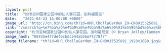 ```yaml
---
layout: post
title:  "约书亚树国家公园中的仙人掌花园，加利福尼亚"
date:   "2021-04-23 16:00:00 +0800"
image_url: "http://cn.bing.com/th?id=OHR.ChollaGarden_ZH-CN8015525891_1920x1080.jpg&rf=LaDigue_1920x1080.jpg&pid=hp"
link: "/search?q=%e7%ba%a6%e4%b9%a6%e4%ba%9a%e6%a0%91%e5%9b%bd%e5%ae%b6%e5%85%ac%e5%9b%ad&form=hpcapt&mkt=zh-cn"
copyright: "约书亚树国家公园中的仙人掌花园，加利福尼亚 (© Bryan Jolley/Tandem Stills + Motion)"
image_hash: "08445e477def0cbdc544ab56e74778f7"
image_filename: "th?id=OHR.ChollaGarden_ZH-CN8015525891_1920x1080.jpg&rf=LaDigue_1920x1080.jpg&pid=hp"
---
```


